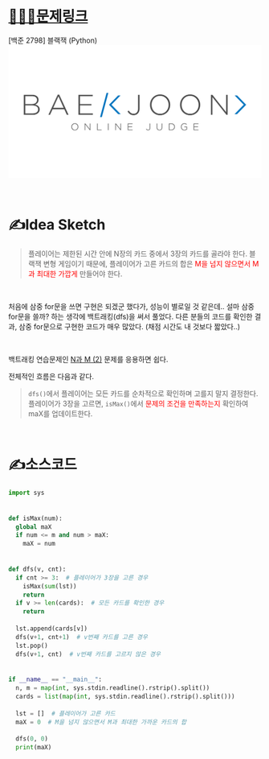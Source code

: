 # [👩🏻‍💻문제링크](https://www.acmicpc.net/problem/2798)

[백준 2798] 블랙잭 (Python)
[![백준](../백준표지.png)](https://www.acmicpc.net/problem/2798)

<br>

# ✍️Idea Sketch

>플레이어는 제한된 시간 안에 N장의 카드 중에서 3장의 카드를 골라야 한다. 블랙잭 변형 게임이기 때문에, 플레이어가 고른 카드의 합은 <span style="color:red">M을 넘지 않으면서 M과 최대한 가깝게</span> 만들어야 한다.

<br>

처음에 삼중 for문을 쓰면 구현은 되겠군 했다가, 성능이 별로일 것 같은데.. 설마 삼중 for문을 쓸까? 하는 생각에 백트래킹(dfs)을 써서 풀었다.
다른 분들의 코드를 확인한 결과, 삼중 for문으로 구현한 코드가 매우 많았다. (채점 시간도 내 것보다 짧았다..)

<br>

백트래킹 연습문제인 [N과 M (2)](https://www.acmicpc.net/problem/15650) 문제를 응용하면 쉽다.

전체적인 흐름은 다음과 같다.

>`dfs()`에서 플레이어는 모든 카드를 순차적으로 확인하며 고를지 말지 결정한다.
>플레이어가 3장을 고르면, 
>`isMax()`에서 <span style="color:red">문제의 조건을 만족하는지</span> 확인하여 maX를 업데이트한다.

<br>

# ✍️소스코드


```Python
import sys


def isMax(num):
  global maX
  if num <= m and num > maX:
    maX = num


def dfs(v, cnt):
  if cnt >= 3:  # 플레이어가 3장을 고른 경우
    isMax(sum(lst))
    return
  if v >= len(cards):  # 모든 카드를 확인한 경우
    return

  lst.append(cards[v])
  dfs(v+1, cnt+1)  # v번째 카드를 고른 경우
  lst.pop()
  dfs(v+1, cnt)  # v번째 카드를 고르지 않은 경우


if __name__ == "__main__":
  n, m = map(int, sys.stdin.readline().rstrip().split())
  cards = list(map(int, sys.stdin.readline().rstrip().split()))

  lst = []  # 플레이어가 고른 카드
  maX = 0  # M을 넘지 않으면서 M과 최대한 가까운 카드의 합

  dfs(0, 0)
  print(maX)
```
